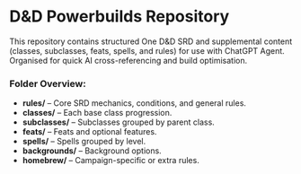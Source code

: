 # D&D Powerbuilds Repository

This repository contains structured One D&D SRD and supplemental content (classes, subclasses, feats, spells, and rules) for use with ChatGPT Agent. Organised for quick AI cross-referencing and build optimisation.

### Folder Overview:
- **rules/** – Core SRD mechanics, conditions, and general rules.
- **classes/** – Each base class progression.
- **subclasses/** – Subclasses grouped by parent class.
- **feats/** – Feats and optional features.
- **spells/** – Spells grouped by level.
- **backgrounds/** – Background options.
- **homebrew/** – Campaign-specific or extra rules.
